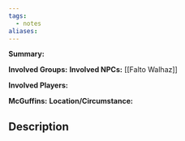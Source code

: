 ```yaml
---
tags:
  - notes
aliases:
---
```

**Summary:** 

**Involved Groups:** 
**Involved NPCs:** [[Falto Walhaz]]

**Involved Players:** 

**McGuffins:** 
**Location/Circumstance:** 

## Description 


